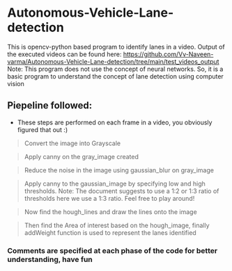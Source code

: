 # Autonomous-Vehicle-Lane-detection

This is opencv-python based program to identify lanes in a video. Output of the executed videos can be found here: https://github.com/Vv-Naveen-varma/Autonomous-Vehicle-Lane-detection/tree/main/test_videos_output
Note: This program does not use the concept of neural networks. So, it is a basic program to understand the concept of lane detection using computer vision

## Piepeline followed: 
* These steps are performed on each frame in a video, you obviously figured that out :)
> Convert the image into Grayscale

> Apply canny on the gray_image created

> Reduce the noise in the image using gaussian_blur on gray_image

> Apply canny to the gaussian_image by specifying low and high thresholds.
> Note: The document suggests to use a 1:2 or 1:3 ratio of thresholds here we use a 1:3 ratio. Feel free to play around!

> Now find the hough_lines and draw the lines onto the image

> Then find the Area of interest based on the hough_image, finally addWeight function is used to represent the lanes identified

### Comments are specified at each phase of the code for better understanding, have fun
